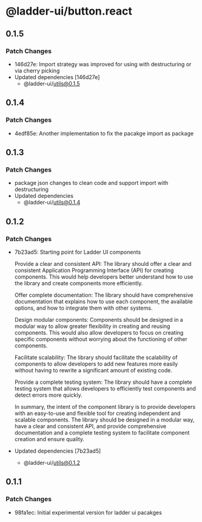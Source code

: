 # @ladder-ui/button.react

## 0.1.5

### Patch Changes

- 146d27e: Import strategy was improved for using with destructuring or via cherry picking
- Updated dependencies [146d27e]
  - @ladder-ui/utils@0.1.5

## 0.1.4

### Patch Changes

- 4edf85e: Another implementation to fix the pacakge import as package

## 0.1.3

### Patch Changes

- package json changes to clean code and support import with destructuring
- Updated dependencies
  - @ladder-ui/utils@0.1.4

## 0.1.2

### Patch Changes

- 7b23ad5: Starting point for Ladder UI components

  Provide a clear and consistent API: The library should offer a clear and consistent Application Programming Interface (API) for creating components. This would help developers better understand how to use the library and create components more efficiently.

  Offer complete documentation: The library should have comprehensive documentation that explains how to use each component, the available options, and how to integrate them with other systems.

  Design modular components: Components should be designed in a modular way to allow greater flexibility in creating and reusing components. This would also allow developers to focus on creating specific components without worrying about the functioning of other components.

  Facilitate scalability: The library should facilitate the scalability of components to allow developers to add new features more easily without having to rewrite a significant amount of existing code.

  Provide a complete testing system: The library should have a complete testing system that allows developers to efficiently test components and detect errors more quickly.

  In summary, the intent of the component library is to provide developers with an easy-to-use and flexible tool for creating independent and scalable components. The library should be designed in a modular way, have a clear and consistent API, and provide comprehensive documentation and a complete testing system to facilitate component creation and ensure quality.

- Updated dependencies [7b23ad5]
  - @ladder-ui/utils@0.1.2

## 0.1.1

### Patch Changes

- 98fa1ec: Initial experimental version for ladder ui pacakges
